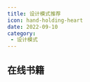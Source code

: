 ```yaml
---
title: 设计模式推荐
icon: hand-holding-heart
date: 2022-09-10
category:
 - 设计模式
---
```


<!-- more -->

## 在线书籍

<SiteInfo
  name="图说设计模式"
  url="https://design-patterns.readthedocs.io/zh_CN/latest/"
  preview="https://design-patterns.readthedocs.io/zh-cn/latest/_images/uml_class_struct.jpg"
/>

<SiteInfo
  name="All Design Patterns in Go"
  url="https://golangbyexample.com/all-design-patterns-golang/"
  preview="https://i2.wp.com/golangbyexample.com/wp-content/uploads/2019/09/Builder-Design-Patter-1.jpg"
/>

<SiteInfo
  name="Go All Design Patterns Code with Workflow"
  url="https://dev.to/gopher/go-all-design-patterns-code-with-workflow-ea1"
  preview="https://res.cloudinary.com/practicaldev/image/fetch/s--JHgFO6gr--/c_limit%2Cf_auto%2Cfl_progressive%2Cq_auto%2Cw_880/https://raw.githubusercontent.com/Ja7ad/blog/master/images/patterns/19302.png"
/>

<SiteInfo
  name="设计模式"
  url="https://refactoringguru.cn/design-patterns"
  preview="https://refactoringguru.cn/images/patterns/content/index/full/patterns-01-2x.png"
/>

<SiteInfo
  name="Source Making"
  url="https://sourcemaking.com/design_patterns"
  preview="https://sourcemaking.com/images/content-public/logos/logo-2x.png"
/>